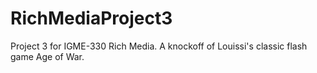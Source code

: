 # RichMediaProject3
 Project 3 for IGME-330 Rich Media. A knockoff of Louissi's classic flash game Age of War.
